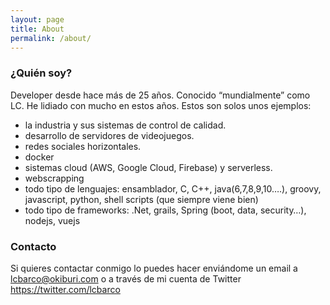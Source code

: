 ```yaml
---
layout: page
title: About
permalink: /about/
---
```


### ¿Quién soy?

Developer desde hace más de 25 años. Conocido “mundialmente” como LC. He lidiado con mucho en estos años. Estos son solos unos ejemplos:

- la industria y sus sistemas de control de calidad.
- desarrollo de servidores de videojuegos.
- redes sociales horizontales.
- docker
- sistemas cloud (AWS, Google Cloud, Firebase) y serverless.
- webscrapping
- todo tipo de lenguajes: ensamblador, C, C++, java(6,7,8,9,10….), groovy, javascript, python, shell scripts (que siempre viene bien)
- todo tipo de frameworks: .Net, grails, Spring (boot, data, security…), nodejs, vuejs


### Contacto

Si quieres contactar conmigo lo puedes hacer enviándome un email a [lcbarco@okiburi.com](mailto:lcbarco@okiburi.com) o a través de mi cuenta de Twitter https://twitter.com/lcbarco
